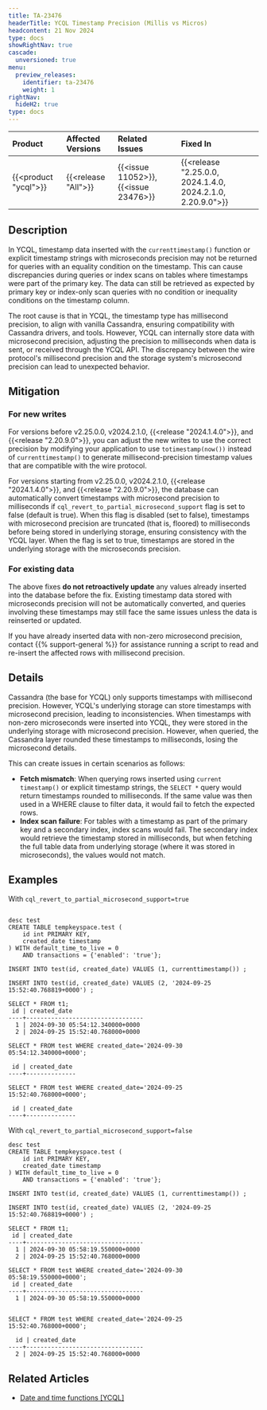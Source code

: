 ```yaml
---
title: TA-23476
headerTitle: YCQL Timestamp Precision (Millis vs Micros)
headcontent: 21 Nov 2024
type: docs
showRightNav: true
cascade:
  unversioned: true
menu:
  preview_releases:
    identifier: ta-23476
    weight: 1
rightNav:
  hideH2: true
type: docs
---
```


|          Product           |  Affected Versions  |  Related Issues   | Fixed In |
| :------------------------- | :------------------ | :---------------- | :------- |
| {{<product "ycql">}}       | {{<release "All">}} | {{<issue 11052>}}, {{<issue 23476>}} | {{<release "2.25.0.0, 2024.1.4.0, 2024.2.1.0, 2.20.9.0">}} |

## Description

In YCQL, timestamp data inserted with the `currenttimestamp()` function or explicit timestamp strings with microseconds precision may not be returned for queries with an equality condition on the timestamp. This can cause discrepancies during queries or index scans on tables where timestamps were part of the primary key. The data can still be retrieved as expected by primary key or index-only scan queries with no condition or inequality conditions on the timestamp column.

The root cause is that in YCQL, the timestamp type has millisecond precision, to align with vanilla Cassandra, ensuring compatibility with Cassandra drivers, and tools. However, YCQL can internally store data with microsecond precision, adjusting the precision to milliseconds when data is sent, or received through the YCQL API. The discrepancy between the wire protocol's millisecond precision and the storage system's microsecond precision can lead to unexpected behavior.

## Mitigation

### For new writes

For versions before v2.25.0.0, v2024.2.1.0, {{<release "2024.1.4.0">}}, and {{<release "2.20.9.0">}}, you can adjust the new writes to use the correct precision by modifying your application to use `totimestamp(now())` instead of `currenttimestamp()` to generate millisecond-precision timestamp values that are compatible with the wire protocol.

For versions starting from v2.25.0.0, v2024.2.1.0, {{<release "2024.1.4.0">}}, and {{<release "2.20.9.0">}}, the database can automatically convert timestamps with microsecond precision to milliseconds if `cql_revert_to_partial_microsecond_support` flag is set to false (default is true). When this flag is disabled (set to false), timestamps with microsecond precision are truncated (that is, floored) to milliseconds before being stored in underlying storage, ensuring consistency with the YCQL layer. When the flag is set to true, timestamps are stored in the underlying storage with the microseconds precision.


### For existing data

The above fixes **do not retroactively update** any values already inserted into the database before the fix. Existing timestamp data stored with microseconds precision will not be automatically converted, and queries involving these timestamps may still face the same issues unless the data is reinserted or updated.

If you have already inserted data with non-zero microsecond precision, contact {{% support-general %}} for assistance running a script to read and re-insert the affected rows with millisecond precision.

## Details

Cassandra (the base for YCQL) only supports timestamps with millisecond precision. However, YCQL's underlying storage can store timestamps with microsecond precision, leading to inconsistencies. When timestamps with non-zero microseconds were inserted into YCQL, they were stored in the underlying storage with microsecond precision. However, when queried, the Cassandra layer rounded these timestamps to milliseconds, losing the microsecond details.

This can create issues in certain scenarios as follows:

- **Fetch mismatch**: When querying rows inserted using `current timestamp()` or explicit timestamp strings, the `SELECT *` query would return timestamps rounded to milliseconds. If the same value was then used in a WHERE clause to filter data, it would fail to fetch the expected rows.
- **Index scan failure**: For tables with a timestamp as part of the primary key and a secondary index, index scans would fail. The secondary index would retrieve the timestamp stored in milliseconds, but when fetching the full table data from underlying storage (where it was stored in microseconds), the values would not match.

## Examples

With `cql_revert_to_partial_microsecond_support=true`

```cql

desc test
CREATE TABLE tempkeyspace.test (
    id int PRIMARY KEY,
    created_date timestamp
) WITH default_time_to_live = 0
    AND transactions = {'enabled': 'true'};

INSERT INTO test(id, created_date) VALUES (1, currenttimestamp()) ;

INSERT INTO test(id, created_date) VALUES (2, '2024-09-25 15:52:40.768819+0000') ;

SELECT * FROM t1;
 id | created_date
----+---------------------------------
  1 | 2024-09-30 05:54:12.340000+0000
  2 | 2024-09-25 15:52:40.768000+0000

SELECT * FROM test WHERE created_date='2024-09-30 05:54:12.340000+0000';

 id | created_date
----+--------------

SELECT * FROM test WHERE created_date='2024-09-25 15:52:40.768000+0000';

 id | created_date
----+--------------

```

With `cql_revert_to_partial_microsecond_support=false`

```cql
desc test
CREATE TABLE tempkeyspace.test (
    id int PRIMARY KEY,
    created_date timestamp
) WITH default_time_to_live = 0
    AND transactions = {'enabled': 'true'};

INSERT INTO test(id, created_date) VALUES (1, currenttimestamp()) ;

INSERT INTO test(id, created_date) VALUES (2, '2024-09-25 15:52:40.768819+0000') ;

SELECT * FROM t1;
 id | created_date
----+---------------------------------
  1 | 2024-09-30 05:58:19.550000+0000
  2 | 2024-09-25 15:52:40.768000+0000

SELECT * FROM test WHERE created_date='2024-09-30 05:58:19.550000+0000';
 id | created_date
----+---------------------------------
  1 | 2024-09-30 05:58:19.550000+0000


SELECT * FROM test WHERE created_date='2024-09-25 15:52:40.768000+0000';

  id | created_date
----+---------------------------------
  2 | 2024-09-25 15:52:40.768000+0000

```

## Related Articles

- [Date and time functions [YCQL]](../../../api/ycql/function_datetime/#currentdate-currenttime-and-currenttimestamp)
